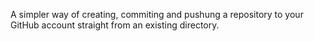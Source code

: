 A simpler way of creating, commiting and pushung a repository to your GitHub account straight from an existing directory.